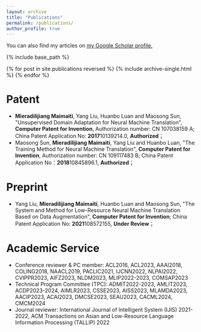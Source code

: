 ```yaml
---
layout: archive
title: "Publications"
permalink: /publications/
author_profile: true
---
```


<!-- {% if author.googlescholar %} -->
  You can also find my articles on <u><a href="https://scholar.google.com/citations?user=NaN6LowAAAAJ&hl=en">my Google Scholar profile</a>.</u>
<!-- {% endif %} -->

{% include base_path %}

{% for post in site.publications reversed %}
  {% include archive-single.html %}
{% endfor %}

Patent
======
* __Mieradilijiang Maimaiti__, Yang Liu, Huanbo Luan and Maosong Sun, "Unsupervised Domain Adaptation for Neural Machine Translation", __Computer Patent for Invention__, Authorization number: CN 107038159 A; China Patent Application No: **2017**10139214.0, __Authorized__；
* Maosong Sun, __Mieradilijiang Maimaiti__, Yang Liu and Huanbo Luan, "The Training Method for Neural Machine Translation", __Computer Patent for Invention__, Authorization number: CN 109117483 B; China Patent Application No：**2018**10845896.1, __Authorized__；

Preprint
======
* Yang Liu, __Mieradilijiang Maimaiti__, Huanbo Luan and Maosong Sun, "The System and Method for Low-Resource Neural Machine Translation Based on Data Augmentation", __Computer Patent for Invention__; China Patent Application No: **2021**108572155, __Under Review__；

Academic Service
======
* Conference reviewer & PC member: ACL2016, ACL2023, AAAI2018, COLING2018, NAACL2019, PACLIC2021, IJCNN2022, NLPAI2022, CVIPPR2023, AIFZ2023, NLDM2023, MLIP2022-2023, COMSAP2023
* Technical Program Committee (TPC): ADMIT2022-2023, AMLIT2023, ACDP2023-2024, AIMLR2023, CSSE2023, AISS2023, MLAMDA2023, AACIP2023, ACAI2023, DMCSE2023, SEAU2023, CACML2024, CMCM2024
* Journal reviewer: International Journal of Intelligent System (IJIS) 2021-2022, ACM Transactions on Asian and Low-Resource Language Information Processing (TALLIP) 2022
